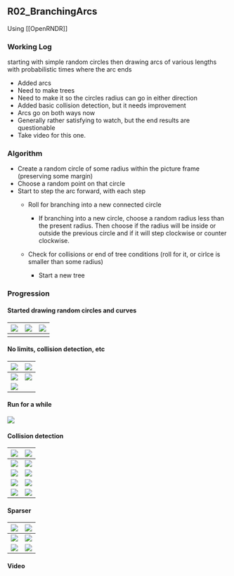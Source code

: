 ## R02_BranchingArcs

Using [[OpenRNDR]]

### Working Log

starting with simple random circles then drawing arcs of various lengths with probabilistic times where the arc ends

- Added arcs
- Need to make trees
- Need to make it so the circles radius can go in either direction
- Added basic collision detection, but it needs improvement
- Arcs go on both ways now
- Generally rather satisfying to watch, but the end results are questionable
- Take video for this one.

### Algorithm

- Create a random circle of some radius within the picture frame (preserving some margin)
- Choose a random point on that circle
- Start to step the arc forward, with each step
	- Roll for branching into a new connected circle
		- If branching into a new circle, choose a random radius less than the present radius. Then choose if the radius will be inside or outside the previous circle and if it will step clockwise or counter clockwise.

	- Check for collisions or end of tree conditions (roll for it, or cirlce is smaller than some radius)
		- Start a new tree


### Progression

#### Started drawing random circles and curves
| ![](static/sketches/R02_BranchingArcs/sketch.R02_BranchingArcs-2021-07-22-23.16.08.png) | ![](static/sketches/R02_BranchingArcs/sketch.R02_BranchingArcs-2021-07-22-23.16.09.png) | ![](static/sketches/R02_BranchingArcs/sketch.R02_BranchingArcs-2021-07-22-23.16.21.png) |
| --- | --- | --- |
| | | |

#### No limits, collision detection, etc

| ![](static/sketches/R02_BranchingArcs/sketch.R02_BranchingArcs-2021-07-22-23.42.38.png) | ![](static/sketches/R02_BranchingArcs/sketch.R02_BranchingArcs-2021-07-22-23.42.53.png) |
| --- | --- |
| ![](static/sketches/R02_BranchingArcs/sketch.R02_BranchingArcs-2021-07-23-00.02.34.png) | ![](static/sketches/R02_BranchingArcs/sketch.R02_BranchingArcs-2021-07-23-00.02.36.png) |
| ![](static/sketches/R02_BranchingArcs/sketch.R02_BranchingArcs-2021-07-23-00.02.40.png) | |

#### Run for a while

![](static/sketches/R02_BranchingArcs/sketch.R02_BranchingArcs-2021-07-23-00.03.26.png)

#### Collision detection

| ![](static/sketches/R02_BranchingArcs/sketch.R02_BranchingArcs-2021-07-23-07.52.29.png) | ![](static/sketches/R02_BranchingArcs/sketch.R02_BranchingArcs-2021-07-23-07.54.01.png) |
| --- | --- |
| ![](static/sketches/R02_BranchingArcs/sketch.R02_BranchingArcs-2021-07-23-07.56.51.png) | ![](static/sketches/R02_BranchingArcs/sketch.R02_BranchingArcs-2021-07-23-07.58.52.png) |
| ![](static/sketches/R02_BranchingArcs/sketch.R02_BranchingArcs-2021-07-23-07.59.10.png) | ![](static/sketches/R02_BranchingArcs/sketch.R02_BranchingArcs-2021-07-23-07.59.57.png) |
| ![](static/sketches/R02_BranchingArcs/sketch.R02_BranchingArcs-2021-07-23-08.01.03.png) | ![](static/sketches/R02_BranchingArcs/sketch.R02_BranchingArcs-2021-07-23-08.01.24.png) |
| ![](static/sketches/R02_BranchingArcs/sketch.R02_BranchingArcs-2021-07-23-08.05.31.png) | ![](static/sketches/R02_BranchingArcs/sketch.R02_BranchingArcs-2021-07-23-08.07.20.png) |

#### Sparser

| ![](static/sketches/R02_BranchingArcs/sketch.R02_BranchingArcs-2021-07-23-19.21.48.png) | ![](static/sketches/R02_BranchingArcs/sketch.R02_BranchingArcs-2021-07-23-19.24.22.png) |
| --- | --- |
| ![](static/sketches/R02_BranchingArcs/sketch.R02_BranchingArcs-2021-07-23-19.26.48.png) | ![](static/sketches/R02_BranchingArcs/sketch.R02_BranchingArcs-2021-07-23-19.27.26.png) |
| ![](static/sketches/R02_BranchingArcs/sketch.R02_BranchingArcs-2021-07-23-19.28.36.png) | ![](static/sketches/R02_BranchingArcs/sketch.R02_BranchingArcs-2021-07-23-19.29.17.png) |


#### Video